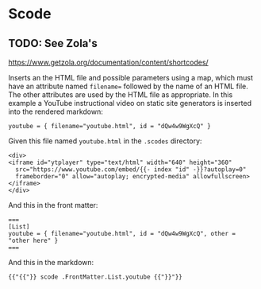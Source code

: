 # Scode

## TODO: See Zola's

https://www.getzola.org/documentation/content/shortcodes/

Inserts an the HTML file and possible parameters using a map, which must
have an attribute named `filename=` followed by the name of an HTML file.
The other attributes are used by the HTML file as appropriate. In this
example a YouTube instructional video on static site generators is inserted 
into the rendered markdown:


```
youtube = { filename="youtube.html", id = "dQw4w9WgXcQ" }
```

Given this file named `youtube.html` in the `.scodes` directory:

    <div>
    <iframe id="ytplayer" type="text/html" width="640" height="360"
      src="https://www.youtube.com/embed/{{- index "id" -}}?autoplay=0"
      frameborder="0" allow="autoplay; encrypted-media" allowfullscreen></iframe>
    </div>

And this in the front matter:

```
===
[List]
youtube = { filename="youtube.html", id = "dQw4w9WgXcQ", other = "other here" }
===
```


And this in the markdown:

```
{{"{{"}} scode .FrontMatter.List.youtube {{"}}"}}

```



